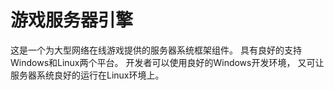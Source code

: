 # 游戏服务器引擎
这是一个为大型网络在线游戏提供的服务器系统框架组件。
具有良好的支持Windows和Linux两个平台。
开发者可以使用良好的Windows开发环境，
又可让服务器系统良好的运行在Linux环境上。

